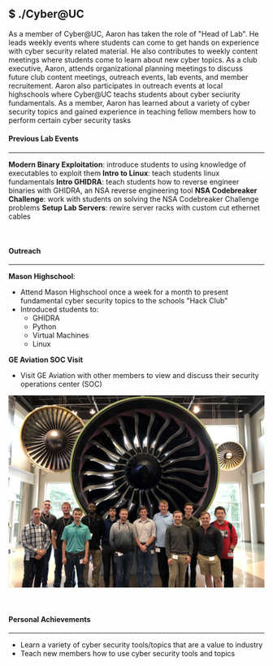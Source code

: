 ## $ ./Cyber@UC

As a member of Cyber@UC, Aaron has taken the role of "Head of Lab". He leads weekly events where students can come to get hands on experience with cyber security related material. He also contributes to weekly content meetings where students come to learn about new cyber topics. As a club executive, Aaron, attends organizational planning meetings to discuss future club content meetings, outreach events, lab events, and member recruitement. Aaron also participates in outreach events at local highschools where Cyber@UC teachs students about cyber seciurity fundamentals. As a member, Aaron has learned about a variety of cyber security topics and gained experience in teaching fellow members how to perform certain cyber security tasks

#### Previous Lab Events

---

**Modern Binary Exploitation**: introduce students to using knowledge of executables to exploit them
**Intro to Linux**: teach students linux fundamentals
**Intro GHIDRA**: teach students how to reverse engineer binaries with GHIDRA, an NSA reverse engineering tool
**NSA Codebreaker Challenge**: work with students on solving the NSA Codebreaker Challenge problems
**Setup Lab Servers**: rewire server racks with custom cut ethernet cables

<br>

#### Outreach

---

**Mason Highschool**:
- Attend Mason Highschool once a week for a month to present fundamental cyber security topics to the schools "Hack Club"
- Introduced students to:
    - GHIDRA
    - Python
    - Virtual Machines
    - Linux


**GE Aviation SOC Visit**
- Visit GE Aviation with other members to view and discuss their security operations center (SOC)

![GE SOC Visit](/images/ge_soc_visit.jpg "GE SOC Visit")

<br>

#### Personal Achievements

---

- Learn a variety of cyber security tools/topics that are a value to industry
- Teach new members how to use cyber security tools and topics